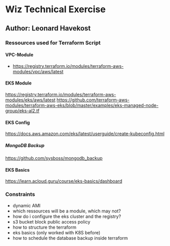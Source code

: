 # Wiz Technical Exercise 

## Author: Leonard Havekost

### Ressources used for Terraform Script


#### VPC-Module
- https://registry.terraform.io/modules/terraform-aws-modules/vpc/aws/latest

#### EKS Module
https://registry.terraform.io/modules/terraform-aws-modules/eks/aws/latest
https://github.com/terraform-aws-modules/terraform-aws-eks/blob/master/examples/eks-managed-node-group/eks-al2.tf

#### EKS Config
https://docs.aws.amazon.com/eks/latest/userguide/create-kubeconfig.html

##### MongoDB Backup
https://github.com/sysboss/mongodb_backup

#### EKS Basics
https://learn.acloud.guru/course/eks-basics/dashboard


### Constraints 

- dynamic AMI 
- which ressources will be a module, which may not?
- how do i configure the eks cluster and the registry? 
- s3 bucket block public access policy
- how to structure the terraform
- eks basics (only worked with K8S before)
- how to schedule the database backup inside terraform 


